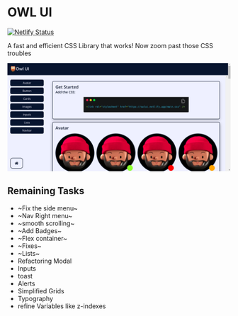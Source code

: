 # OWL UI

[![Netlify Status](https://api.netlify.com/api/v1/badges/402930b7-8701-4e9d-9098-19f2c2d527fc/deploy-status)](https://app.netlify.com/sites/owlui/deploys)

A fast and efficient CSS Library that works! Now zoom past those CSS troubles

![Screenshot](./assets/Screenshot.png)

## Remaining Tasks

- ~Fix the side menu~
- ~Nav Right menu~
- ~smooth scrolling~
- ~Add Badges~
- ~Flex container~
- ~Fixes~
- ~Lists~
- Refactoring Modal
- Inputs
- toast
- Alerts
- Simplified Grids
- Typography
- refine Variables like z-indexes
